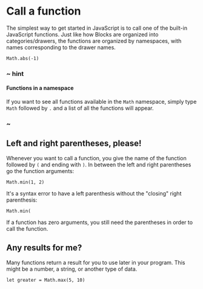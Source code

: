 # Call a function

The simplest way to get started in JavaScript is to
call one of the built-in JavaScript functions. Just like how Blocks
are organized into categories/drawers, the functions are organized by
namespaces, with names corresponding to the drawer names.

```typescript-ignore
Math.abs(-1)
```

### ~ hint

#### Functions in a namespace

If you want to see all functions available in the `Math` namespace, simply type `Math`
followed by `.` and a list of all the functions will appear. 

### ~

## Left and right parentheses, please!

Whenever you want to call a function, you give the name of the function
followed by `(` and ending with `)`. In between the left and right
parentheses go the function arguments:

```typescript-ignore
Math.min(1, 2)
```

It's a syntax error to have a left parenthesis without the "closing" right parenthesis:

```typescript-ignore
Math.min(
```

If a function has zero arguments, you still
need the parentheses in order to call the function.

## Any results for me?

Many functions return a result for you to use later in your program. This might be a number, a string, or another type of data.

```typescript-ignore
let greater = Math.max(5, 10)
``` 